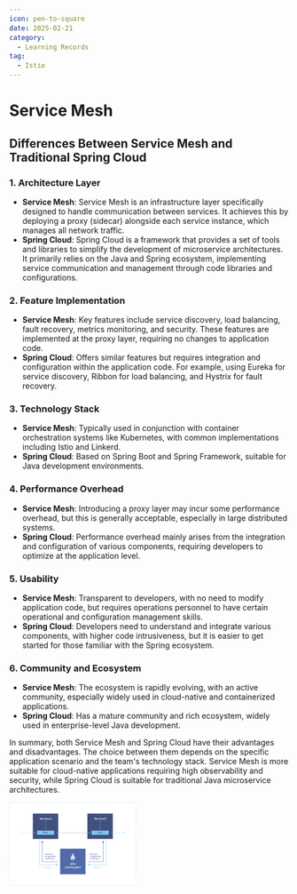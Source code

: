 ```yaml
---
icon: pen-to-square
date: 2025-02-21
category:
  - Learning Records
tag:
  - Istio
---
```


# Service Mesh

## Differences Between Service Mesh and Traditional Spring Cloud

### 1. Architecture Layer
- **Service Mesh**: Service Mesh is an infrastructure layer specifically designed to handle communication between services. It achieves this by deploying a proxy (sidecar) alongside each service instance, which manages all network traffic.
- **Spring Cloud**: Spring Cloud is a framework that provides a set of tools and libraries to simplify the development of microservice architectures. It primarily relies on the Java and Spring ecosystem, implementing service communication and management through code libraries and configurations.

### 2. Feature Implementation
- **Service Mesh**: Key features include service discovery, load balancing, fault recovery, metrics monitoring, and security. These features are implemented at the proxy layer, requiring no changes to application code.
- **Spring Cloud**: Offers similar features but requires integration and configuration within the application code. For example, using Eureka for service discovery, Ribbon for load balancing, and Hystrix for fault recovery.

### 3. Technology Stack
- **Service Mesh**: Typically used in conjunction with container orchestration systems like Kubernetes, with common implementations including Istio and Linkerd.
- **Spring Cloud**: Based on Spring Boot and Spring Framework, suitable for Java development environments.

### 4. Performance Overhead
- **Service Mesh**: Introducing a proxy layer may incur some performance overhead, but this is generally acceptable, especially in large distributed systems.
- **Spring Cloud**: Performance overhead mainly arises from the integration and configuration of various components, requiring developers to optimize at the application level.

### 5. Usability
- **Service Mesh**: Transparent to developers, with no need to modify application code, but requires operations personnel to have certain operational and configuration management skills.
- **Spring Cloud**: Developers need to understand and integrate various components, with higher code intrusiveness, but it is easier to get started for those familiar with the Spring ecosystem.

### 6. Community and Ecosystem
- **Service Mesh**: The ecosystem is rapidly evolving, with an active community, especially widely used in cloud-native and containerized applications.
- **Spring Cloud**: Has a mature community and rich ecosystem, widely used in enterprise-level Java development.

In summary, both Service Mesh and Spring Cloud have their advantages and disadvantages. The choice between them depends on the specific application scenario and the team's technology stack. Service Mesh is more suitable for cloud-native applications requiring high observability and security, while Spring Cloud is suitable for traditional Java microservice architectures.

![istio](../../.vuepress/public/assets/images/istio.png)